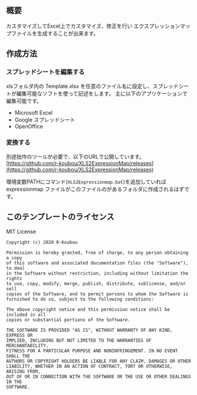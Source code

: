 ## 概要

カスタマイズしてExcel上でカスタマイズ、修正を行い
エクスプレッションマップファイルを生成することが出来ます。

## 作成方法

### スプレッドシートを編集する

xlsフォルダ内の Template.xlsx を任意のファイル名に設定し、スプレッドシートが編集可能なソフトを使って記述をします。
主に以下のアプリケーションで編集可能です。

- Microsoft Excel
- Google スプレッドシート
- OpenOffice

### 変換する

別途拙作のツールが必要で、以下のURLで公開しています。
[https://github.com/r-koubou/XLS2ExpressionMap/releases](https://github.com/r-koubou/XLS2ExpressionMap/releases)

環境変数PATHにコマンド(`XLS2Expressionmap.bat`)を追加していれば expressionmap ファイルがこのファイルのがあるフォルダに作成されるはずです。

## このテンプレートのライセンス

MIT License

~~~
Copyright (c) 2020 R-Koubou

Permission is hereby granted, free of charge, to any person obtaining a copy
of this software and associated documentation files (the "Software"), to deal
in the Software without restriction, including without limitation the rights
to use, copy, modify, merge, publish, distribute, sublicense, and/or sell
copies of the Software, and to permit persons to whom the Software is
furnished to do so, subject to the following conditions:

The above copyright notice and this permission notice shall be included in all
copies or substantial portions of the Software.

THE SOFTWARE IS PROVIDED "AS IS", WITHOUT WARRANTY OF ANY KIND, EXPRESS OR
IMPLIED, INCLUDING BUT NOT LIMITED TO THE WARRANTIES OF MERCHANTABILITY,
FITNESS FOR A PARTICULAR PURPOSE AND NONINFRINGEMENT. IN NO EVENT SHALL THE
AUTHORS OR COPYRIGHT HOLDERS BE LIABLE FOR ANY CLAIM, DAMAGES OR OTHER
LIABILITY, WHETHER IN AN ACTION OF CONTRACT, TORT OR OTHERWISE, ARISING FROM,
OUT OF OR IN CONNECTION WITH THE SOFTWARE OR THE USE OR OTHER DEALINGS IN THE
SOFTWARE.
~~~
